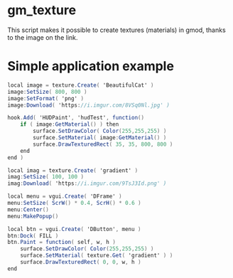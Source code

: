 # gm_texture
This script makes it possible to create textures (materials) in gmod, thanks to the image on the link.

# Simple application example
```C#
local image = texture.Create( 'BeautifulCat' )
image:SetSize( 800, 800 )
image:SetFormat( 'png' )
image:Download( 'https://i.imgur.com/8VSq0Nl.jpg' )

hook.Add( 'HUDPaint', 'hudTest', function()
    if ( image:GetMaterial() ) then
        surface.SetDrawColor( Color(255,255,255) )
        surface.SetMaterial( image:GetMaterial() )
        surface.DrawTexturedRect( 35, 35, 800, 800 )
    end
end )
```
```C#
local imag = texture.Create( 'gradient' )
imag:SetSize( 100, 100 )
imag:Download( 'https://i.imgur.com/9TsJ3Id.png' )

local menu = vgui.Create( 'DFrame' )
menu:SetSize( ScrW() * 0.4, ScrH() * 0.6 )
menu:Center()
menu:MakePopup()

local btn = vgui.Create( 'DButton', menu )
btn:Dock( FILL )
btn.Paint = function( self, w, h )
    surface.SetDrawColor( Color(255,255,255) )
	surface.SetMaterial( texture.Get( 'gradient' ) )
	surface.DrawTexturedRect( 0, 0, w, h )
end
```
